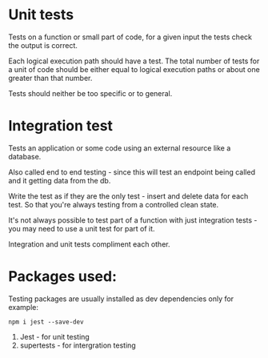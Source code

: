 # Unit tests

Tests on a function or small part of code, for a given input the tests check the output is correct.

Each logical execution path should have a test. The total number of tests for a unit of code should be either equal to logical execution paths or about one greater than that number.

Tests should neither be too specific or to general.

# Integration test

Tests an application or some code using an external resource like a database.

Also called end to end testing - since this will test an endpoint being called and it getting data from the db.

Write the test as if they are the only test - insert and delete data for each test. So that you're always testing from a controlled clean state.

It's not always possible to test part of a function with just integration tests - you may need to use a unit test for part of it.

Integration and unit tests compliment each other.

# Packages used:

Testing packages are usually installed as dev dependencies only for example:

`npm i jest --save-dev`

1. Jest - for unit testing
2. supertests - for intergration testing
